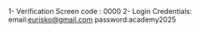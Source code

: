 1- Verification Screen code : 0000
2- Login Credentials: email:eurisko@gmail.com    password:academy2025
